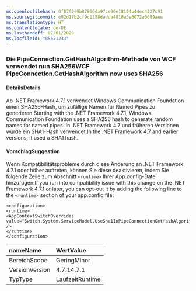 ```yaml
---
ms.openlocfilehash: 0f87f9e9b87860da97ce96e18104b44ec4327c91
ms.sourcegitcommit: e02d17b2cf9c1258dadda4810a5e6072a0089aee
ms.translationtype: HT
ms.contentlocale: de-DE
ms.lasthandoff: 07/01/2020
ms.locfileid: "85621233"
---
```

### <a name="wcf-pipeconnectiongethashalgorithm-now-uses-sha256"></a><span data-ttu-id="2b294-101">Die PipeConnection.GetHashAlgorithm-Methode von WCF verwendet nun SHA256</span><span class="sxs-lookup"><span data-stu-id="2b294-101">WCF PipeConnection.GetHashAlgorithm now uses SHA256</span></span>

#### <a name="details"></a><span data-ttu-id="2b294-102">Details</span><span class="sxs-lookup"><span data-stu-id="2b294-102">Details</span></span>

<span data-ttu-id="2b294-103">Ab .NET Framework 4.7.1 verwendet Windows Communication Foundation einen SHA256-Hash, um zufällige Namen für Named Pipes zu generieren.</span><span class="sxs-lookup"><span data-stu-id="2b294-103">Starting with the .NET Framework 4.7.1, Windows Communication Foundation uses a SHA256 hash to generate random names for named pipes.</span></span> <span data-ttu-id="2b294-104">In .NET Framework 4.7 und früheren Versionen wurde ein SHA1-Hash verwendet.</span><span class="sxs-lookup"><span data-stu-id="2b294-104">In the .NET Framework 4.7 and earlier versions, it used a SHA1 hash.</span></span>

#### <a name="suggestion"></a><span data-ttu-id="2b294-105">Vorschlag</span><span class="sxs-lookup"><span data-stu-id="2b294-105">Suggestion</span></span>

<span data-ttu-id="2b294-106">Wenn Kompatibilitätsprobleme durch diese Änderung an .NET Framework 4.7.1 oder höher auftreten, können Sie diese deaktivieren, indem Sie folgende Zeile zum Abschnitt <code>&lt;runtime&gt;</code> Ihrer App.config-Datei hinzufügen:</span><span class="sxs-lookup"><span data-stu-id="2b294-106">If you run into compatibility issue with this change on the .NET Framework 4.7.1 or later, you can opt-out it by adding the following line to the <code>&lt;runtime&gt;</code> section of your app.config file:</span></span><pre><code class="lang-xml">&lt;configuration&gt;&#13;&#10;&lt;runtime&gt;&#13;&#10;&lt;AppContextSwitchOverrides value=&quot;Switch.System.ServiceModel.UseSha1InPipeConnectionGetHashAlgorithm=true&quot; /&gt;&#13;&#10;&lt;/runtime&gt;&#13;&#10;&lt;/configuration&gt;&#13;&#10;</code></pre>

| <span data-ttu-id="2b294-107">name</span><span class="sxs-lookup"><span data-stu-id="2b294-107">Name</span></span>    | <span data-ttu-id="2b294-108">Wert</span><span class="sxs-lookup"><span data-stu-id="2b294-108">Value</span></span>       |
|:--------|:------------|
| <span data-ttu-id="2b294-109">Bereich</span><span class="sxs-lookup"><span data-stu-id="2b294-109">Scope</span></span>   |<span data-ttu-id="2b294-110">Gering</span><span class="sxs-lookup"><span data-stu-id="2b294-110">Minor</span></span>|
|<span data-ttu-id="2b294-111">Version</span><span class="sxs-lookup"><span data-stu-id="2b294-111">Version</span></span>|<span data-ttu-id="2b294-112">4.7.1</span><span class="sxs-lookup"><span data-stu-id="2b294-112">4.7.1</span></span>|
|<span data-ttu-id="2b294-113">Typ</span><span class="sxs-lookup"><span data-stu-id="2b294-113">Type</span></span>|<span data-ttu-id="2b294-114">Laufzeit</span><span class="sxs-lookup"><span data-stu-id="2b294-114">Runtime</span></span>|
